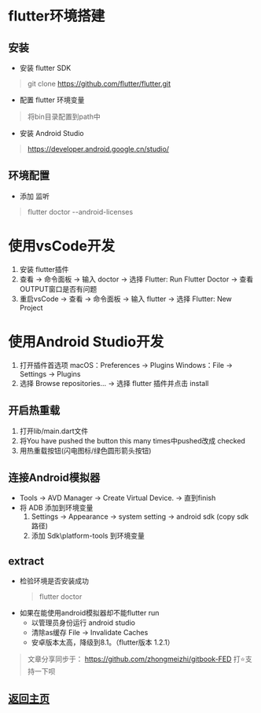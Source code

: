 # flutter环境搭建

## 安装
* 安装 flutter SDK
> git clone https://github.com/flutter/flutter.git

* 配置 flutter 环境变量
> 将bin目录配置到path中

* 安装 Android Studio
> https://developer.android.google.cn/studio/

## 环境配置
* 添加 监听
> flutter doctor --android-licenses

# 使用vsCode开发
  1. 安装 flutter插件
  2. 查看 -> 命令面板 -> 输入 doctor
    -> 选择 Flutter: Run Flutter Doctor
    -> 查看OUTPUT窗口是否有问题
  3. 重启vsCode -> 查看 -> 命令面板 -> 输入 flutter
    -> 选择 Flutter: New Project

# 使用Android Studio开发
  1. 打开插件首选项
      macOS：Preferences -> Plugins
      Windows：File -> Settings -> Plugins
  2. 选择 Browse repositories… -> 选择 flutter 插件并点击 install
  
## 开启热重载
  1. 打开lib/main.dart文件
  2. 将You have pushed the button this many times中pushed改成 checked
  3. 用热重载按钮(闪电图标/绿色圆形箭头按钮)

## 连接Android模拟器
* Tools -> AVD Manager -> Create Virtual Device. -> 直到finish
* 将 ADB 添加到环境变量
   1. Settings -> Appearance -> system setting -> android sdk (copy sdk 路径)
   2. 添加 Sdk\platform-tools 到环境变量

## extract
* 检验环境是否安装成功
  > flutter doctor
* 如果在能使用android模拟器却不能flutter run
  * 以管理员身份运行 android studio
  * 清除as缓存 File -> Invalidate Caches
  * 安卓版本太高，降级到8.1。（flutter版本 1.2.1）
	
> 文章分享同步于： https://github.com/zhongmeizhi/gitbook-FED 打⭐支持一下呗
  ## [返回主页](/README.md)
